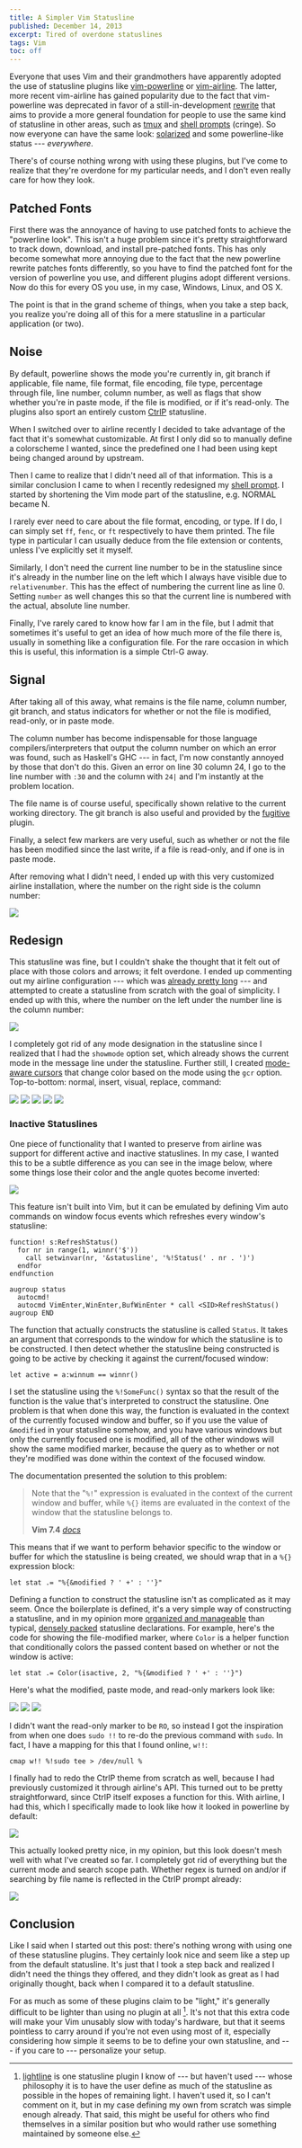 ```yaml
---
title: A Simpler Vim Statusline
published: December 14, 2013
excerpt: Tired of overdone statuslines
tags: Vim
toc: off
---
```


Everyone that uses Vim and their grandmothers have apparently adopted the use of statusline plugins like [vim-powerline] or [vim-airline]. The latter, more recent vim-airline has gained popularity due to the fact that vim-powerline was deprecated in favor of a still-in-development [rewrite][powerline] that aims to provide a more general foundation for people to use the same kind of statusline in other areas, such as [tmux] and [shell prompts] (cringe). So now everyone can have the same look: [solarized] and some powerline-like status --- _everywhere_.

[vim-powerline]: https://github.com/Lokaltog/vim-powerline
[vim-airline]: https://github.com/bling/vim-airline
[powerline]: https://github.com/Lokaltog/powerline
[tmux]: https://github.com/erikw/tmux-powerline
[shell prompts]: https://github.com/milkbikis/powerline-shell
[solarized]: http://ethanschoonover.com/solarized

There's of course nothing wrong with using these plugins, but I've come to realize that they're overdone for my particular needs, and I don't even really care for how they look.

## Patched Fonts

First there was the annoyance of having to use patched fonts to achieve the "powerline look". This isn't a huge problem since it's pretty straightforward to track down, download, and install pre-patched fonts. This has only become somewhat more annoying due to the fact that the new powerline rewrite patches fonts differently, so you have to find the patched font for the version of powerline you use, and different plugins adopt different versions. Now do this for every OS you use, in my case, Windows, Linux, and OS X.

The point is that in the grand scheme of things, when you take a step back, you realize you're doing all of this for a mere statusline in a particular application (or two).

## Noise

By default, powerline shows the mode you're currently in, git branch if applicable, file name, file format, file encoding, file type, percentage through file, line number, column number, as well as flags that show whether you're in paste mode, if the file is modified, or if it's read-only. The plugins also sport an entirely custom [CtrlP] statusline.

When I switched over to airline recently I decided to take advantage of the fact that it's somewhat customizable. At first I only did so to manually define a colorscheme I wanted, since the predefined one I had been using kept being changed around by upstream.

[CtrlP]: http://kien.github.io/ctrlp.vim/

Then I came to realize that I didn't need all of that information. This is a similar conclusion I came to when I recently redesigned my [shell prompt]. I started by shortening the Vim mode part of the statusline, e.g. NORMAL became N.

[shell prompt]: /posts/terminal-customization/#prompt

I rarely ever need to care about the file format, encoding, or type. If I do, I can simply set `ff`, `fenc`, or `ft` respectively to have them printed. The file type in particular I can usually deduce from the file extension or contents, unless I've explicitly set it myself.

Similarly, I don't need the current line number to be in the statusline since it's already in the number line on the left which I always have visible due to `relativenumber`. This has the effect of numbering the current line as line 0. Setting `number` as well changes this so that the current line is numbered with the actual, absolute line number.

Finally, I've rarely cared to know how far I am in the file, but I admit that sometimes it's useful to get an idea of how much more of the file there is, usually in something like a configuration file. For the rare occasion in which this is useful, this information is a simple Ctrl-G away.

## Signal

After taking all of this away, what remains is the file name, column number, git branch, and status indicators for whether or not the file is modified, read-only, or in paste mode.

The column number has become indispensable for those language compilers/interpreters that output the column number on which an error was found, such as Haskell's GHC --- in fact, I'm now constantly annoyed by those that don't do this. Given an error on line 30 column 24, I go to the line number with `:30` and the column with `24|` and I'm instantly at the problem location.

The file name is of course useful, specifically shown relative to the current working directory. The git branch is also useful and provided by the [fugitive] plugin.

[fugitive]: https://github.com/tpope/vim-fugitive

Finally, a select few markers are very useful, such as whether or not the file has been modified since the last write, if a file is read-only, and if one is in paste mode.

After removing what I didn't need, I ended up with this very customized airline installation, where the number on the right side is the column number:

<img src="/images/posts/a-simpler-vim-statusline/airline.png" class="center">

## Redesign

This statusline was fine, but I couldn't shake the thought that it felt out of place with those colors and arrows; it felt overdone. I ended up commenting out my airline configuration --- which was [already pretty long][airline-config] --- and attempted to create a statusline from scratch with the goal of simplicity. I ended up with this, where the number on the left under the number line is the column number:

[airline-config]: https://github.com/blaenk/dots/blob/275b3b40fa0c57f1b48b5ba59b9ecbc00cddf866/vim/vimrc.ln#L80-L202

<img src="/images/posts/a-simpler-vim-statusline/regular.png" class="center">

I completely got rid of any mode designation in the statusline since I realized that I had the `showmode` option set, which already shows the current mode in the message line under the statusline. Further still, I created [mode-aware cursors] that change color based on the mode using the `gcr` option. Top-to-bottom: normal, insert, visual, replace, command:

<img src="/images/posts/a-simpler-vim-statusline/gcr-normal.png" class="center">
<img src="/images/posts/a-simpler-vim-statusline/gcr-insert.png" class="center">
<img src="/images/posts/a-simpler-vim-statusline/gcr-visual.png" class="center">
<img src="/images/posts/a-simpler-vim-statusline/gcr-replace.png" class="center">
<img src="/images/posts/a-simpler-vim-statusline/gcr-command.png" class="center">

[mode-aware cursors]: https://github.com/blaenk/dots/blob/9843177fa6155e843eb9e84225f458cd0205c969/vim/vimrc.ln#L49-L64

### Inactive Statuslines

One piece of functionality that I wanted to preserve from airline was support for different active and inactive statuslines. In my case, I wanted this to be a subtle difference as you can see in the image below, where some things lose their color and the angle quotes become inverted:

<img src="/images/posts/a-simpler-vim-statusline/regular-inactive.png" class="center">

This feature isn't built into Vim, but it can be emulated by defining Vim auto commands on window focus events which refreshes every window's statusline:

``` vim
function! s:RefreshStatus()
  for nr in range(1, winnr('$'))
    call setwinvar(nr, '&statusline', '%!Status(' . nr . ')')
  endfor
endfunction

augroup status
  autocmd!
  autocmd VimEnter,WinEnter,BufWinEnter * call <SID>RefreshStatus()
augroup END
```

The function that actually constructs the statusline is called `Status`. It takes an argument that corresponds to the window for which the statusline is to be constructed. I then detect whether the statusline being constructed is going to be active by checking it against the current/focused window:

``` vim
let active = a:winnum == winnr()
```

I set the statusline using the `%!SomeFunc()` syntax so that the result of the function is the value that's interpreted to construct the statusline. One problem is that when done this way, the function is evaluated in the context of the currently focused window and buffer, so if you use the value of `&modified` in your statusline somehow, and you have various windows but only the currently focused one is modified, all of the other windows will show the same modified marker, because the query as to whether or not they're modified was done within the context of the focused window.

The documentation presented the solution to this problem:

> Note that the "`%!`" expression is evaluated in the context of the current window and buffer, while `%{}` items are evaluated in the context of the window that the statusline belongs to.
>
> <footer><strong>Vim 7.4</strong> <cite><a href="http://vimhelp.appspot.com/options.txt.html#%27statusline%27">docs</a></cite></footer>

This means that if we want to perform behavior specific to the window or buffer for which the statusline is being created, we should wrap that in a `%{}` expression block:

``` vim
let stat .= "%{&modified ? ' +' : ''}"
```

Defining a function to construct the statusline isn't as complicated as it may seem. Once the boilerplate is defined, it's a very simple way of constructing a statusline, and in my opinion more [organized and manageable] than typical, [densely packed] statusline declarations. For example, here's the code for showing the file-modified marker, where `Color` is a helper function that conditionally colors the passed content based on whether or not the window is active:

[organized and manageable]: https://github.com/blaenk/dots/blob/dfb34f1ad78f5aa25bc486d3c14c9a0ef24094bd/vim/.vimrc#L168
[densely packed]: http://stackoverflow.com/a/5380230/101090

``` vim
let stat .= Color(isactive, 2, "%{&modified ? ' +' : ''}")
```

Here's what the modified, paste mode, and read-only markers look like:

<img src="/images/posts/a-simpler-vim-statusline/regular-modified.png" class="center">
<img src="/images/posts/a-simpler-vim-statusline/regular-paste.png" class="center">
<img src="/images/posts/a-simpler-vim-statusline/regular-readonly.png" class="center">

I didn't want the read-only marker to be `RO`, so instead I got the inspiration from when one does `sudo !!` to re-do the previous command with `sudo`. In fact, I have a mapping for this that I found online, `w!!`:

``` vim
cmap w!! %!sudo tee > /dev/null %
```

I finally had to redo the CtrlP theme from scratch as well, because I had previously customized it through airline's API. This turned out to be pretty straightforward, since CtrlP itself exposes a function for this. With airline, I had this, which I specifically made to look like how it looked in powerline by default:

<img src="/images/posts/a-simpler-vim-statusline/airline-ctrlp.png" class="center">

This actually looked pretty nice, in my opinion, but this look doesn't mesh well with what I've created so far. I completely got rid of everything but the current mode and search scope path. Whether regex is turned on and/or if searching by file name is reflected in the CtrlP prompt already:

<img src="/images/posts/a-simpler-vim-statusline/regular-ctrlp.png" class="center">

## Conclusion

Like I said when I started out this post: there's nothing wrong with using one of these statusline plugins. They certainly look nice and seem like a step up from the default statusline. It's just that I took a step back and realized I didn't need the things they offered, and they didn't look as great as I had originally thought, back when I compared it to a default statusline.

For as much as some of these plugins claim to be "light," it's generally difficult to be lighter than using no plugin at all [^lightline]. It's not that this extra code will make your Vim unusably slow with today's hardware, but that it seems pointless to carry around if you're not even using most of it, especially considering how simple it seems to be to define your own statusline, and --- if you care to --- personalize your setup.

[^lightline]: [lightline](https://github.com/itchyny/lightline.vim) is one statusline plugin I know of --- but haven't used --- whose philosophy it is to have the user define as much of the statusline as possible in the hopes of remaining light. I haven't used it, so I can't comment on it, but in my case defining my own from scratch was simple enough already. That said, this might be useful for others who find themselves in a similar position but who would rather use something maintained by someone else.

